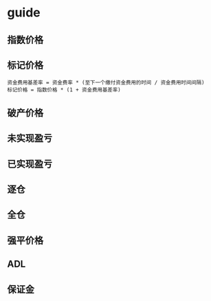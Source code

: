 # guide

## 指数价格

## 标记价格

```
资金费用基差率 = 资金费率 * (至下一个缴付资金费用的时间 / 资金费用时间间隔)
标记价格 = 指数价格 * (1 + 资金费用基差率)
```

## 破产价格

## 未实现盈亏

## 已实现盈亏

## 逐仓

## 全仓

## 强平价格

## ADL

## 保证金

